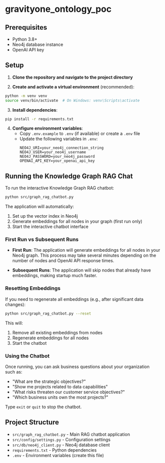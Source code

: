 # gravityone_ontology_poc

## Prerequisites

- Python 3.8+
- Neo4j database instance
- OpenAI API key

## Setup

1. **Clone the repository and navigate to the project directory**

2. **Create and activate a virtual environment** (recommended):
```bash
python -m venv venv
source venv/bin/activate  # On Windows: venv\Scripts\activate
```

3. **Install dependencies**:
```bash
pip install -r requirements.txt
```

4. **Configure environment variables**:
   - Copy `.env.example` to `.env` (if available) or create a `.env` file
   - Update the following variables in `.env`:
     ```
     NEO4J_URI=your_neo4j_connection_string
     NEO4J_USER=your_neo4j_username
     NEO4J_PASSWORD=your_neo4j_password
     OPENAI_API_KEY=your_openai_api_key
     ```

## Running the Knowledge Graph RAG Chat

To run the interactive Knowledge Graph RAG chatbot:

```bash
python src/graph_rag_chatbot.py
```

The application will automatically:
1. Set up the vector index in Neo4j
2. Generate embeddings for all nodes in your graph (first run only)
3. Start the interactive chatbot interface

### First Run vs Subsequent Runs

- **First Run**: The application will generate embeddings for all nodes in your Neo4j graph. This process may take several minutes depending on the number of nodes and OpenAI API response times.

- **Subsequent Runs**: The application will skip nodes that already have embeddings, making startup much faster.

### Resetting Embeddings

If you need to regenerate all embeddings (e.g., after significant data changes):

```bash
python src/graph_rag_chatbot.py --reset
```

This will:
1. Remove all existing embeddings from nodes
2. Regenerate embeddings for all nodes
3. Start the chatbot

### Using the Chatbot

Once running, you can ask business questions about your organization such as:
- "What are the strategic objectives?"
- "Show me projects related to data capabilities"
- "What risks threaten our customer service objectives?"
- "Which business units own the most projects?"

Type `exit` or `quit` to stop the chatbot.

## Project Structure

- `src/graph_rag_chatbot.py` - Main RAG chatbot application
- `src/config/settings.py` - Configuration settings
- `src/db/neo4j_client.py` - Neo4j database client
- `requirements.txt` - Python dependencies
- `.env` - Environment variables (create this file)
